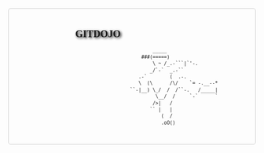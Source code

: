 
<pre style="font-family: monospace; font-size: 1vw; line-height: 1.4; padding: 10px; border-radius: 5px; border: 1px solid #ccc; margin: 10px 0; color: ; overflow: auto; word-wrap: normal; white-space: pre; ; word-break: break-all;">

            <h4
            style="font-family:verdana; text-shadow: 2px 2px 5px #000000; font-size: 20px; text-align: left; margin: 0 auto; width: 50%; filter: alpha(opacity=80);"
            > GITDOJO</h4>  
                                                 _____
                                             ###(=====)
                                                 \ ~ /_.-```|`'-.
                                                _/`-`  _.-``                 
                                            .-`        (  .-.        
                                            \  (\      /\/    `= -.__--*
                                         ``-|__) \_/  /  /``-.   /_____|
                                                  \__/  /     `-`      `  
                                                 />|   /        
                                                `` |   |          
                                                    (  /   
                                                    .oO()             
                
           </pre>
           
           
         
              